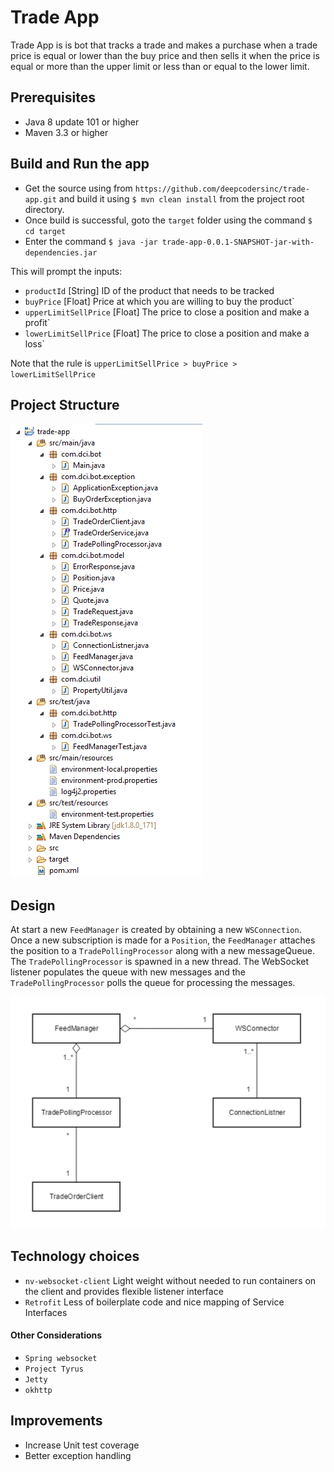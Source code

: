 # Trade App

Trade App is is bot that tracks a trade and makes a purchase when a trade price is equal or lower than the buy price and then sells it when the price is equal or more than the upper limit or less than or equal to the lower limit.

## Prerequisites
* Java 8 update 101 or higher
* Maven 3.3 or higher

## Build and Run the app

* Get the source using from `https://github.com/deepcodersinc/trade-app.git` and build it using `$ mvn clean install` from the project root directory.
* Once build is successful, goto the `target` folder using the command `$ cd target`
* Enter the command `$ java -jar trade-app-0.0.1-SNAPSHOT-jar-with-dependencies.jar`

This will prompt the inputs:
- `productId` [String] ID of the product that needs to be tracked
- `buyPrice` [Float] Price at which you are willing to buy the product`
- `upperLimitSellPrice` [Float] The price to close a position and make a profit`
- `lowerLimitSellPrice` [Float] The price to close a position and make a loss`

Note that the rule is `upperLimitSellPrice > buyPrice > lowerLimitSellPrice`

## Project Structure

![Alt text](screenshots/project-structure.png)


## Design

At start a new `FeedManager` is created by obtaining a new `WSConnection`. Once a new subscription is made for a `Position`, the `FeedManager` attaches the position to a `TradePollingProcessor` along with a new messageQueue. The `TradePollingProcessor` is spawned in a new thread. The WebSocket listener populates the queue with new messages and the `TradePollingProcessor` polls the queue for processing the messages. 

![Alt text](screenshots/uml.png)

## Technology choices
* `nv-websocket-client` Light weight without needed to run containers on the client and provides flexible listener interface
* `Retrofit` Less of boilerplate code and nice mapping of Service Interfaces

#### Other Considerations
* `Spring websocket`
* `Project Tyrus`
* `Jetty`
* `okhttp`

## Improvements

* Increase Unit test coverage
* Better exception handling
